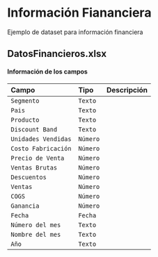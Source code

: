 
# Información Fiananciera

Ejemplo de dataset para información financiera


## DatosFinancieros.xlsx

#### Información de los campos


| Campo | Tipo     | Descripción                |
| :-------- | :------- | :------------------------- |
| `Segmento` | `Texto` |  |
| `Pais` | `Texto` |  |
| `Producto` | `Texto` |  |
| `Discount Band` | `Texto` |  |
| `Unidades Vendidas` | `Número` |  |
| `Costo Fabricación` | `Número` |  |
| `Precio de Venta` | `Número` |  |
| `Ventas Brutas` | `Número` |  |
| `Descuentos` | `Número` |  |
| `Ventas` | `Número` |  |
| `COGS` | `Número` |  |
| `Ganancia` | `Número` |  |
| `Fecha` | `Fecha` |  |
| `Número del mes` | `Texto` |  |
| `Nombre del mes` | `Texto` |  |
| `Año` | `Texto` |  |



